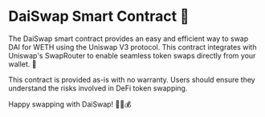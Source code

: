 # DaiSwap Smart Contract 🚀

The DaiSwap smart contract provides an easy and efficient way to swap DAI for WETH using the Uniswap V3 protocol. This contract integrates with Uniswap's SwapRouter to enable seamless token swaps directly from your wallet. 🔄

This contract is provided as-is with no warranty. Users should ensure they understand the risks involved in DeFi token swapping.

Happy swapping with DaiSwap! 💫🔁💰
